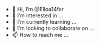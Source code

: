 - 👋 Hi, I’m @Elloa14fer
- 👀 I’m interested in ...
- 🌱 I’m currently learning ...
- 💞️ I’m looking to collaborate on ...
- 📫 How to reach me ...

<!---
Elloa14fer/Elloa14fer is a ✨ special ✨ repository because its `README.md` (this file) appears on your GitHub profile.
You can click the Preview link to take a look at your changes.
--->
